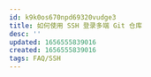 ```yaml
---
id: k9k0os670npd69320vudge3
title: 如何使用 SSH 登录多端 Git 仓库
desc: ''
updated: 1656555839016
created: 1656555839016
tags: FAQ/SSH
---
```


